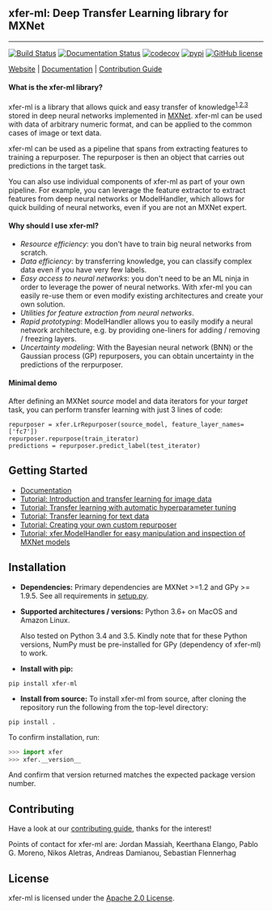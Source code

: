 ## xfer-ml: Deep Transfer Learning library for MXNet

--------------------------------------------------------------------------------
[![Build Status](https://travis-ci.org/amzn/xfer.svg?branch=master)](https://travis-ci.org/amzn/xfer) [![Documentation Status](https://readthedocs.org/projects/xfer/badge/?version=master)](https://xfer.readthedocs.io/en/master/?badge=master) [![codecov](https://codecov.io/gh/amzn/xfer/branch/master/graph/badge.svg)](https://codecov.io/gh/amzn/xfer) [![pypi](https://img.shields.io/pypi/v/xfer-ml.svg?style=flat)](https://pypi.org/project/xfer-ml/) [![GitHub license](https://img.shields.io/github/license/amzn/xfer.svg)](https://github.com/amzn/xfer/blob/master/LICENSE)


[Website](https://github.com/amzn/xfer) |
[Documentation](https://xfer.readthedocs.io/) |
[Contribution Guide](CONTRIBUTING.md)

#### What is the xfer-ml library?
xfer-ml is a library that allows quick and easy transfer of knowledge<sup>[1](http://pages.cs.wisc.edu/%7Eshavlik/abstracts/torrey.handbook09.abstract.html),[2](http://cs231n.github.io/transfer-learning/),[3](https://papers.nips.cc/paper/5347-how-transferable-are-features-in-deep-neural-networks.pdf)</sup> stored in deep neural networks implemented in [MXNet](https://mxnet.incubator.apache.org/). xfer-ml can be used with data of arbitrary numeric format, and can be applied to the common cases of image or text data.

xfer-ml can be used as a pipeline that spans from extracting features to training a repurposer. The repurposer is then an object that carries out predictions in the target task.

You can also use individual components of xfer-ml as part of your own pipeline. For example, you can leverage the feature extractor to extract features from deep neural networks or ModelHandler, which allows for quick building of neural networks, even if you are not an MXNet expert.

#### Why should I use xfer-ml?
* _Resource efficiency_: you don't have to train big neural networks from scratch.
* _Data efficiency_: by transferring knowledge, you can classify complex data even if you have very few labels.
* _Easy access to neural networks_: you don't need to be an ML ninja in order to leverage the power of neural networks. With xfer-ml you can easily re-use them or even modify existing architectures and create your own solution.
* _Utilities for feature extraction from neural networks_.
* _Rapid prototyping_: ModelHandler allows you to easily modify a neural network architecture, e.g. by providing one-liners for adding / removing / freezing layers.
* _Uncertainty modeling_: With the Bayesian neural network (BNN) or the Gaussian process (GP) repurposers, you can obtain uncertainty in the predictions of the rerpurposer.

#### Minimal demo

After defining an MXNet _source_ model and data iterators for your _target_ task, you can perform transfer learning with just 3 lines of code:
```
repurposer = xfer.LrRepurposer(source_model, feature_layer_names=['fc7'])
repurposer.repurpose(train_iterator)
predictions = repurposer.predict_label(test_iterator)
```

## Getting Started
* [Documentation](https://xfer.readthedocs.io/)
* [Tutorial: Introduction and transfer learning for image data](https://xfer.readthedocs.io/en/master/demos/xfer-overview.html)
* [Tutorial: Transfer learning with automatic hyperparameter tuning](https://xfer.readthedocs.io/en/master/demos/xfer-hpo.html)
* [Tutorial: Transfer learning for text data](https://xfer.readthedocs.io/en/master/demos/xfer-text-transfer.html)
* [Tutorial: Creating your own custom repurposer](https://xfer.readthedocs.io/en/master/demos/xfer-custom-repurposers.html)
* [Tutorial: xfer.ModelHandler for easy manipulation and inspection of MXNet models](https://xfer.readthedocs.io/en/master/demos/xfer-modelhandler.html)

## Installation
* __Dependencies:__
Primary dependencies are MXNet >=1.2 and GPy >= 1.9.5. See all requirements in [setup.py](setup.py).
* __Supported architectures / versions:__
Python 3.6+ on MacOS and Amazon Linux. 

    Also tested on Python 3.4 and 3.5. Kindly note that for these Python versions, NumPy must be pre-installed for GPy (dependency of xfer-ml) to work.

- __Install with pip:__
```
pip install xfer-ml
```
-  __Install from source:__
To install xfer-ml from source, after cloning the repository run the following from the top-level directory:
```
pip install .
```

To confirm installation, run:
```python
>>> import xfer
>>> xfer.__version__
```
And confirm that version returned matches the expected package version number.

## Contributing
Have a look at our [contributing guide](CONTRIBUTING.md), thanks for the interest!  

Points of contact for xfer-ml are: Jordan Massiah, Keerthana Elango, Pablo G. Moreno, Nikos Aletras, Andreas Damianou, Sebastian Flennerhag  

## License

xfer-ml is licensed under the [Apache 2.0 License](LICENSE).

